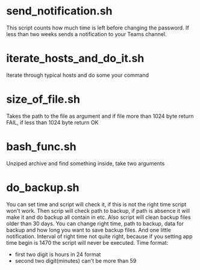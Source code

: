 # send_notification.sh
This script counts how much time is left before changing the password. If less than two weeks sends a notification to your Teams channel.

# iterate_hosts_and_do_it.sh
Iterate through typical hosts and do some your command

# size_of_file.sh
Takes the path to the file as argument and if file more than 1024 byte return FAIL, if less than 1024 byte return OK

# bash_func.sh
Unziped archive and find something inside, take two arguments

# do_backup.sh
You can set time and script will check it, if this is not the right time script won't work. Then scrip will check path to backup, if path is absence it will make it and do backup all contain in etc.
Also script will clean backup files older than 30 days.
You can change right time, path to backup, data for backup and how long you want to save backup files.
And one little notification. Interval of right time not quite right, because if you setting app time begin is 1470 the script will never be executed.
Time format:
- first two digit is hours in 24 format
- second two digit(minutes) can't be more than 59
